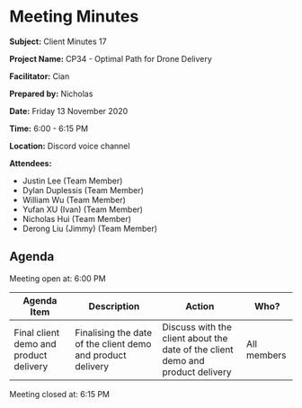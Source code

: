 # Meeting Minutes

**Subject:** Client Minutes 17

**Project Name:** CP34 - Optimal Path for Drone Delivery

**Facilitator:** Cian

**Prepared by:** Nicholas

**Date:** Friday 13 November 2020

**Time:** 6:00 - 6:15 PM

**Location:** Discord voice channel

**Attendees:**

* Justin Lee (Team Member)
* Dylan Duplessis (Team Member)
* William Wu (Team Member)
* Yufan XU (Ivan) (Team Member)
* Nicholas Hui (Team Member)
* Derong Liu (Jimmy) (Team Member)


## Agenda

Meeting open at: 6:00 PM

| Agenda Item | Description | Action | Who? |
| -- | -- | -- | -- |
| Final client demo and product delivery | Finalising the date of the client demo and product delivery | Discuss with the client about the date of the client demo and product delivery | All members |

Meeting closed at:  6:15 PM
